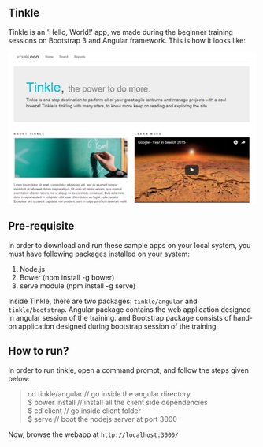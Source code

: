 Tinkle
--------
Tinkle is an 'Hello, World!' app, we made during the beginner training sessions on Bootstrap 3 and Angular framework. This is how it looks like:

![alt tag](https://raw.githubusercontent.com/ashish-chopra/tinkle/master/bootstrap/client/images/report.png)


Pre-requisite
----------------
In order to download and run these sample apps on your local system, you must have following packages installed on your system:  
1. Node.js  
2. Bower         (npm install -g bower)
3. serve module  (npm install -g serve)

Inside Tinkle, there are two packages: `tinkle/angular` and `tinkle/bootstrap`. Angular package contains the web application designed in angular session of the training. and Bootstrap package consists of hand-on application designed during bootstrap session of the training.


How to run?
----------------
In order to run tinkle, open a command prompt, and follow the steps given below:  

   
   > cd tinkle/angular       // go inside the angular directory  
   >$ bower install        // install all the client side dependencies  
   >$ cd client            // go inside client folder  
   >$ serve                // boot the nodejs server at port 3000  

Now, browse the webapp at `http://localhost:3000/`

